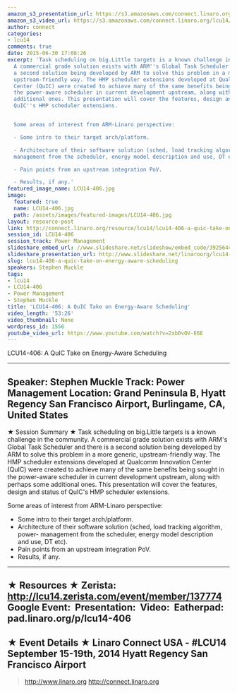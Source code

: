 ```yaml
---
amazon_s3_presentation_url: https://s3.amazonaws.com/connect.linaro.org/hkg15/Videos/09-18-Thursday/LCU14-406.pdf
amazon_s3_video_url: https://s3.amazonaws.com/connect.linaro.org/lcu14/videos/09-18-Thursday/LCU14-406-+A+QuIC+Take+on+Energy-Aware+Scheduling.mp4
author: connect
categories:
- lcu14
comments: true
date: 2015-06-30 17:08:26
excerpt: 'Task scheduling on big.Little targets is a known challenge in the community.
  A commercial grade solution exists with ARM''s Global Task Scheduler and there is
  a second solution being developed by ARM to solve this problem in a more generic,
  upstream-friendly way. The HMP scheduler extensions developed at Qualcomm Innovation
  Center (QuIC) were created to achieve many of the same benefits being sought in
  the power-aware scheduler in current development upstream, along with perhaps some
  additional ones. This presentation will cover the features, design and status of
  QuIC''s HMP scheduler extensions.


  Some areas of interest from ARM-Linaro perspective:

  - Some intro to their target arch/platform.

  - Architecture of their software solution (sched, load tracking algorithm, power-
  management from the scheduler, energy model description and use, DT etc).

  - Pain points from an upstream integration PoV.

  - Results, if any.'
featured_image_name: LCU14-406.jpg
image:
  featured: true
  name: LCU14-406.jpg
  path: /assets/images/featured-images/LCU14-406.jpg
layout: resource-post
link: http://connect.linaro.org/resource/lcu14/lcu14-406-a-quic-take-on-energy-aware-scheduling/
session_id: LCU14-406
session_track: Power Management
slideshare_embed_url: //www.slideshare.net/slideshow/embed_code/39256443
slideshare_presentation_url: http://www.slideshare.net/linaroorg/lcu14-406-a-quick-take-on-energyaware-scheduling
slug: lcu14-406-a-quic-take-on-energy-aware-scheduling
speakers: Stephen Muckle
tags:
- lcu14
- LCU14-406
- Power Management
- Stephen Muckle
title: 'LCU14-406: A QuIC Take on Energy-Aware Scheduling'
video_length: '53:26'
video_thumbnail: None
wordpress_id: 1556
youtube_video_url: https://www.youtube.com/watch?v=2xb0vOV-E6E
---
```


LCU14-406: A QuIC Take on Energy-Aware Scheduling

---------------------------------------------------

Speaker: Stephen Muckle
Track: Power Management
Location: Grand Peninsula B, Hyatt Regency San Francisco Airport, Burlingame, CA, United States
---------------------------------------------------

★ Session Summary ★
Task scheduling on big.Little targets is a known challenge in the community. A commercial grade solution exists with ARM's Global Task Scheduler and there is a second solution being developed by ARM to solve this problem in a more generic, upstream-friendly way. The HMP scheduler extensions developed at Qualcomm Innovation Center (QuIC) were created to achieve many of the same benefits being sought in the power-aware scheduler in current development upstream, along with perhaps some additional ones. This presentation will cover the features, design and status of QuIC's HMP scheduler extensions.

Some areas of interest from ARM-Linaro perspective:
- Some intro to their target arch/platform.
- Architecture of their software solution (sched, load tracking algorithm, power- management from the scheduler, energy model description     and use, DT etc).
- Pain points from an upstream integration PoV.
- Results, if any.
---------------------------------------------------

★ Resources ★
Zerista: http://lcu14.zerista.com/event/member/137774
Google Event: 
Presentation: 
Video: 
Eatherpad: pad.linaro.org/p/lcu14-406
---------------------------------------------------

★ Event Details ★
Linaro Connect USA - #LCU14
September 15-19th, 2014
Hyatt Regency San Francisco Airport
---------------------------------------------------

> http://www.linaro.org
> http://connect.linaro.org